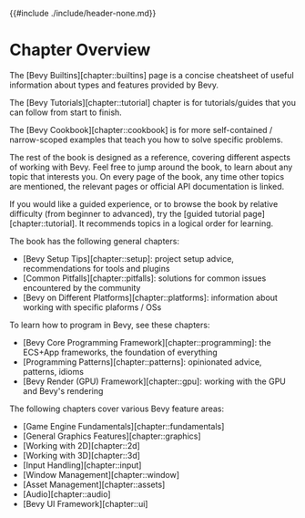 {{#include ./include/header-none.md}}

# Chapter Overview

The [Bevy Builtins][chapter::builtins] page is a concise cheatsheet of useful
information about types and features provided by Bevy.

The [Bevy Tutorials][chapter::tutorial] chapter is for tutorials/guides
that you can follow from start to finish.

The [Bevy Cookbook][chapter::cookbook] is for more self-contained /
narrow-scoped examples that teach you how to solve specific problems.

The rest of the book is designed as a reference, covering different aspects of
working with Bevy. Feel free to jump around the book, to learn about any topic
that interests you. On every page of the book, any time other topics are
mentioned, the relevant pages or official API documentation is linked.

If you would like a guided experience, or to browse the book by relative
difficulty (from beginner to advanced), try the [guided tutorial
page][chapter::tutorial]. It recommends topics in a logical order for learning.

The book has the following general chapters:

 - [Bevy Setup Tips][chapter::setup]: project setup advice, recommendations for tools and plugins
 - [Common Pitfalls][chapter::pitfalls]: solutions for common issues encountered by the community
 - [Bevy on Different Platforms][chapter::platforms]: information about working with specific plaforms / OSs

<!-- - [Appendix: General Concepts][chapter::concepts]: various general gamedev knowledge, not specific to Bevy -->

To learn how to program in Bevy, see these chapters:

 - [Bevy Core Programming Framework][chapter::programming]: the ECS+App frameworks, the foundation of everything
 - [Programming Patterns][chapter::patterns]: opinionated advice, patterns, idioms
 - [Bevy Render (GPU) Framework][chapter::gpu]: working with the GPU and Bevy's rendering

The following chapters cover various Bevy feature areas:

 - [Game Engine Fundamentals][chapter::fundamentals]
 - [General Graphics Features][chapter::graphics]
 - [Working with 2D][chapter::2d]
 - [Working with 3D][chapter::3d]
 - [Input Handling][chapter::input]
 - [Window Management][chapter::window]
 - [Asset Management][chapter::assets]
 - [Audio][chapter::audio]
 - [Bevy UI Framework][chapter::ui]
